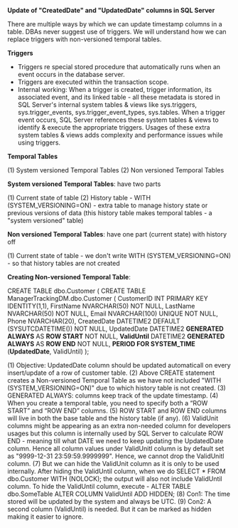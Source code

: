 **Update of "CreatedDate" and "UpdatedDate" columns in SQL Server**

There are multiple ways by which we can update timestamp columns in a table.
DBAs never suggest use of triggers. We will understand how we can replace triggers with non-versioned temporal tables.

**Triggers**
   * Triggers re special stored procedure that automatically runs when an event occurs in the database server.
   * Triggers are executed within the transaction scope.
   * Internal working: When a trigger is created, trigger information, its associated event, and its linked table - all these metadata is stored in SQL Server's internal system tables & views like sys.triggers, sys.trigger_events, sys.trigger_event_types, sys.tables. When a trigger event occurs, SQL Server references these system tables & views to identify & execute the appropriate triggers. Usages of these extra system tables & views adds complexity and performance issues while using triggers.

**Temporal Tables**

(1) System versioned Temporal Tables
(2) Non versioned Temporal Tables

**System versioned Temporal Tables**: have two parts

(1) Current state of table
(2) History table
		- WITH (SYSTEM_VERSIONING=ON)
		- extra table to manage history state or previous versions of data (this history table makes temporal tables - a "system versioned" table)

**Non versioned Temporal Tables**: have one part (current state) with history off

(1) Current state of table
		- we don't write WITH (SYSTEM_VERSIONING=ON) - so that history tables are not created
		

**Creating Non-versioned Temporal Table**:

CREATE TABLE dbo.Customer (
    CREATE TABLE ManagerTrackingDM.dbo.Customer (
		CustomerID INT PRIMARY KEY IDENTITY(1,1),
		FirstName NVARCHAR(50) NOT NULL,
		LastName NVARCHAR(50) NOT NULL,
		Email NVARCHAR(100) UNIQUE NOT NULL,
		Phone NVARCHAR(20),
		CreatedDate DATETIME2 DEFAULT (SYSUTCDATETIME()) NOT NULL,
		UpdatedDate DATETIME2 **GENERATED ALWAYS** AS **ROW START** NOT NULL,
		**ValidUntil**  DATETIME2 **GENERATED ALWAYS** AS **ROW END** NOT NULL,
		**PERIOD FOR SYSTEM_TIME** (**UpdatedDate**, ValidUntil)
	);

(1) Objective: UpdatedDate column should be updated automaticall on every insert/update of a row of customer table.
(2) Above CREATE statement creates a Non-versioned Temporal Table as we have not included "WITH (SYSTEM_VERSIONING=ON)" due to which history table is not created.
(3) GENERATED ALWAYS: columns keep track of the update timestamp.
(4) When you create a temporal table, you need to specify both a “ROW START” and “ROW END” columns.
(5) ROW START and ROW END columns will live in both the base table and the history table (if any).
(6) ValidUnit columns might be appearing as an extra non-needed column for developers usages but this column is internally used by SQL Server to calculate ROW END - meaning till what DATE we need to keep updating the UpdatedDate column. Hence all column values under ValidUnitl column is by default set as "9999-12-31 23:59:59.9999999". Hence, we cannot drop the ValidUnitl column.
(7) But we can hide the ValidUnit column as it is only to be used internally. After hiding the ValidUntil column, when we do SELECT * FROM dbo.Customer WITH (NOLOCK); the output will also not include ValidUntil column. To hide the ValidUntil column, execute - ALTER TABLE dbo.SomeTable ALTER COLUMN ValidUntil ADD HIDDEN;
(8) Con1: The time stored will be updated by the system and always be UTC.
(9) Con2: A second column (ValidUntil) is needed. But it can be marked as hidden making it easier to ignore.
